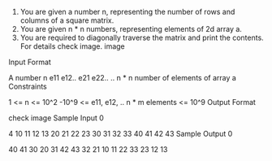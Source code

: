 
1. You are given a number n, representing the number of rows and columns of a square   matrix.
2. You are given n * n numbers, representing elements of 2d array a.
3. You are required to diagonally traverse the matrix and print the contents.
For details check image.
image

Input Format

A number n
e11
e12..
e21
e22..
.. n * n number of elements of array a
Constraints

1 <= n <= 10^2
-10^9 <= e11, e12, .. n * m elements <= 10^9
Output Format

check image
Sample Input 0

4
10 11 12 13
20 21 22 23
30 31 32 33
40 41 42 43
Sample Output 0

40
41
30
20
31
42
43
32
21
10
11
22
33
23
12
13